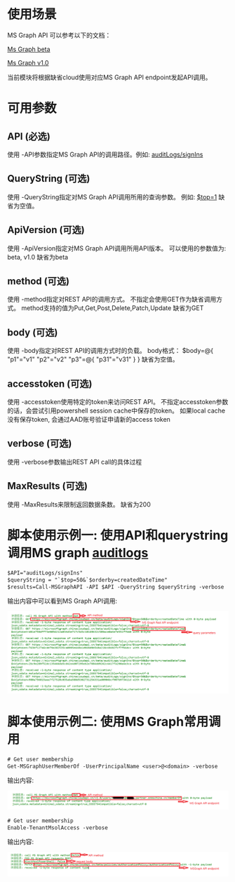 # 使用场景

MS Graph API 可以参考以下的文档：

[Ms Graph beta](https://learn.microsoft.com/en-us/graph/api/overview?view=graph-rest-beta&preserve-view=true)

[Ms Graph v1.0](https://learn.microsoft.com/en-us/graph/api/overview?view=graph-rest-1.0&preserve-view=true)

当前模块将根据缺省cloud使用对应MS Graph API endpoint发起API调用。


# 可用参数

## API (必选)

使用 -API参数指定MS Graph API的调用路径。例如: [auditLogs/signIns](https://learn.microsoft.com/en-us/graph/api/signin-list?view=graph-rest-1.0&tabs=http#http-request)

## QueryString (可选)

使用 -QueryString指定对MS Graph API调用所用的查询参数。 例如: [$top=1](https://learn.microsoft.com/en-us/graph/api/directoryaudit-list?view=graph-rest-1.0&tabs=http#optional-query-parameters)
缺省为空值。

## ApiVersion (可选)

使用 -ApiVersion指定对MS Graph API调用所用API版本。 可以使用的参数值为: beta, v1.0
缺省为beta

## method (可选)
使用 -method指定对REST API的调用方式。 不指定会使用GET作为缺省调用方式。
method支持的值为Put,Get,Post,Delete,Patch,Update
缺省为GET

## body (可选)
使用 -body指定对REST API的调用方式时的负载。 body格式：
	$body=@{
		"p1"="v1"
		"p2"="v2"
		"p3"=@{
			"p31"="v31"
		}
	}
缺省为空值。

## accesstoken (可选)

使用 -accesstoken使用特定的token来访问REST API。 不指定accesstoken参数的话，会尝试引用powershell session cache中保存的token。 如果local cache没有保存token, 会通过AAD账号验证申请新的access token

## verbose (可选)

使用 -verbose参数输出REST API call的具体过程

## MaxResults (可选)

使用 -MaxResults来限制返回数据条数。
缺省为200


# 脚本使用示例一: 使用API和querystring调用MS graph [auditlogs](https://learn.microsoft.com/en-us/graph/api/signin-list?view=graph-rest-beta&tabs=http)
	
	$API="auditLogs/signIns"
	$queryString = "`$top=50&`$orderby=createdDateTime"
    $results=Call-MSGraphAPI -API $API -QueryString $queryString -verbose


输出内容中可以看到MS Graph API调用:
	
![](./msgraph1.png)


# 脚本使用示例二: 使用MS Graph常用调用
	

	# Get user membership
	Get-MSGraphUserMemberOf -UserPrincipalName <user>@<domain> -verbose 
	 
输出内容:
	
![](./msgraph2.png)

	# Get user membership
	Enable-TenantMsolAccess -verbose

输出内容:

![](./msgraph3.png)